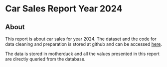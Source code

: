 # Car Sales Report Year 2024


## About

This report is about car sales for year 2024. The dataset and the code for data cleaning and preparation is stored at github and can be accessed [here](https://github.com/krtmlry/car_sales_analysis).

The data is stored in motherduck and all the values presented in this report are directly queried from the database.




